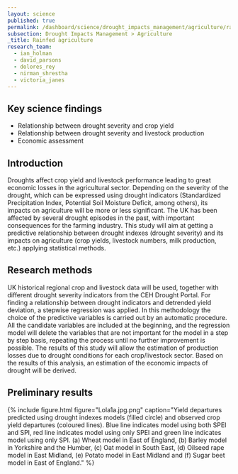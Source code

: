 ```yaml
---
layout: science
published: true
permalink: /dashboard/science/drought_impacts_management/agriculture/rainfed/
subsection: Drought Impacts Management > Agriculture
_title: Rainfed agriculture
research_team:
  - ian_holman
  - david_parsons
  - dolores_rey
  - nirman_shrestha
  - victoria_janes
---
```


## Key science findings

* Relationship between drought severity and crop yield
* Relationship between drought severity and livestock production
* Economic assessment

## Introduction

Droughts affect crop yield and livestock performance leading to great economic losses in the agricultural sector. Depending on the severity of the drought, which can be expressed using drought indicators (Standardized Precipitation Index, Potential Soil Moisture Deficit, among others), its impacts on agriculture will be more or less significant. The UK has been affected by several drought episodes in the past, with important consequences for the farming industry. This study will aim at getting a predictive relationship between drought indexes (drought severity) and its impacts on agriculture (crop yields, livestock numbers, milk production, etc.) applying statistical methods.

## Research methods

UK historical regional crop and livestock data will be used, together with different drought severity indicators from the CEH Drought Portal. For finding a relationship between drought indicators and detrended yield deviation, a stepwise regression was applied. In this methodology the choice of the predictive variables is carried out by an automatic procedure. All the candidate variables are included at the beginning, and the regression model will delete the variables that are not important for the model in a step by step basis, repeating the process until no further improvement is possible. The results of this study will allow the estimation of production losses due to drought conditions for each crop/livestock sector. Based on the results of this analysis, an estimation of the economic impacts of drought will be derived.

## Preliminary results

{% include 
	figure.html 
	figure="Lola1a.jpg.png" 
	caption="Yield departures predicted using drought indexes models (filled circle) and observed crop yield departures (coloured lines). Blue line indicates model using both SPEI and SPI, red line indicates model using only SPEI and green line indicates model using only SPI. (a) Wheat model in East of England, (b) Barley model in Yorkshire and the Humber, (c) Oat model in South East, (d) Oilseed rape model in East Midland, (e) Potato model in East Midland and (f) Sugar beet model in East of England." 
%}